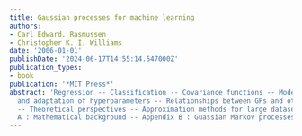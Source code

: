```yaml
---
title: Gaussian processes for machine learning
authors:
- Carl Edward. Rasmussen
- Christopher K. I. Williams
date: '2006-01-01'
publishDate: '2024-06-17T14:55:14.547000Z'
publication_types:
- book
publication: '*MIT Press*'
abstract: 'Regression -- Classification -- Covariance functions -- Model selection
  and adaptation of hyperparameters -- Relationships between GPs and other models
  -- Theoretical perspectives -- Approximation methods for large datasets -- Appendix
  A : Mathematical background -- Appendix B : Guassian Markov processes.'
---
```


